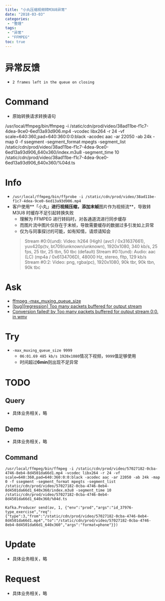 ```yaml
---
title: "小丸压缩视频转M3U8异常"
date: "2018-03-03"
categories:
 - "整理"
tags:
 - "异常"
 - "FFMPEG"
toc: true
---
```



# 异常反馈
- `2 frames left in the queue on closing`


# Command
- 原始转换请求转换语句
>
/usr/local/ffmpeg/bin/ffmpeg -i /static/cdn/prod/video/38ad11be-f1c7-4dea-9ce0-6ed13a93d906.mp4 -vcodec libx264 -r 24 -vf scale=640:360,pad=640:360:0:0:black -acodec aac -ar 22050 -ab 24k -map 0  -f ssegment -segment_format mpegts -segment_list /static/cdn/prod/video/38ad11be-f1c7-4dea-9ce0-6ed13a93d906_640x360/index.m3u8 -segment_time 10 /static/cdn/prod/video/38ad11be-f1c7-4dea-9ce0-6ed13a93d906_640x360/%04d.ts


# Info
- `/usr/local/ffmpeg/bin/ffprobe -i /static/cdn/prod/video/38ad11be-f1c7-4dea-9ce0-6ed13a93d906.mp4`
- 客户使用**「小丸」**进行视频压缩，添加末帧**图片作为视频流**，导致转 M3U8 时缓存不足引起转换失败
  - 理解为 FFMPEG 进行转码时，对各通道流进行同步缓存
  - 而图片流中图片仅存在于末帧，导致需要缓存的数据过多引发如上异常
  - 仅为与同事探讨的可能，如有知情，请烦请知会
  > Stream #0:0(und): Video: h264 (High) (avc1 / 0x31637661), yuv420p(tv, bt709/unknown/unknown), 1920x1080, 340 kb/s, 25 fps, 25 tbr, 25 tbn, 50 tbc (default)
  Stream #0:1(und): Audio: aac (LC) (mp4a / 0x6134706D), 48000 Hz, stereo, fltp, 129 kb/s 
  Stream #0:2: Video: png, rgba(pc), 1920x1080, 90k tbr, 90k tbn, 90k tbc



# Ask
- [ffmpeg -max_muxing_queue_size](https://ffmpeg.org/ffmpeg.html)
- [[bug][regression] Too many packets buffered for output stream](https://trac.ffmpeg.org/ticket/6375#no2)
- [Conversion failed! by Too many packets buffered for output stream 0:0. in wmv](https://trac.ffmpeg.org/ticket/6472)


# Try
- `-max_muxing_queue_size 9999`
  - `06:01.69 485 kb/s 1920x1080`情况下视频，`9999`值足够使用
  - 时间超过**6min**则出现不足异常


# TODO
## Query
- 具体业务相关，略


## Demo
- 具体业务相关，略


## Command
```
/usr/local/ffmpeg/bin/ffmpeg -i /static/cdn/prod/video/57027182-0cba-4746-8eb4-8d4501da66d1.mp4 -vcodec libx264 -r 24 -vf scale=640:360,pad=640:360:0:0:black -acodec aac -ar 22050 -ab 24k -map 0 -f ssegment -segment_format mpegts -segment_list /static/cdn/prod/video/57027182-0cba-4746-8eb4-8d4501da66d1_640x360/index.m3u8 -segment_time 10 /static/cdn/prod/video/57027182-0cba-4746-8eb4-8d4501da66d1_640x360/%04d.ts

Kafka.Producer send(av, 1, {"env":"prod","args":"id_37976-type_exercise","req":{"type":3,"from":"/static/cdn/prod/video/57027182-0cba-4746-8eb4-8d4501da66d1.mp4","to":"/static/cdn/prod/video/57027182-0cba-4746-8eb4-8d4501da66d1_640x360","args":"format=phone"}})
```

# Update
- 具体业务相关，略

# Request
- 具体业务相关，略